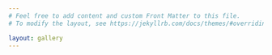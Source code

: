 ```yaml
---
# Feel free to add content and custom Front Matter to this file.
# To modify the layout, see https://jekyllrb.com/docs/themes/#overriding-theme-defaults

layout: gallery
---
```

